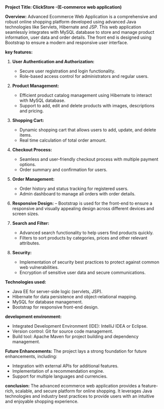 **Project Title: ClickStore -(E-commerce web application)**

**Overview:**
Advanced Ecommerce Web Application is a comprehensive and robust online shopping platform developed using advanced Java technologies like Servlets, Hibernate and JSP. This web application seamlessly integrates with MySQL database to store and manage product information, user data and order details. The front end is designed using Bootstrap to ensure a modern and responsive user interface.

**key features:**

1. **User Authentication and Authorization:**
     - Secure user registration and login functionality.
     - Role-based access control for administrators and regular users.

2. **Product Management:**
     - Efficient product catalog management using Hibernate to interact with MySQL database.
     - Support to add, edit and delete products with images, descriptions and pricing.

3. **Shopping Cart:**
     - Dynamic shopping cart that allows users to add, update, and delete items.
     - Real time calculation of total order amount.

4. **Checkout Process:**
     - Seamless and user-friendly checkout process with multiple payment options.
     - Order summary and confirmation for users.

5. **Order Management:**
     - Order history and status tracking for registered users.
     - Admin dashboard to manage all orders with order details.

6. **Responsive Design:**
     – Bootstrap is used for the front-end to ensure a responsive and visually appealing design across different devices and screen sizes.

7. **Search and Filter:**
     - Advanced search functionality to help users find products quickly.
     - Filters to sort products by categories, prices and other relevant attributes.

8. **Security:**
     - Implementation of security best practices to protect against common web vulnerabilities.
     - Encryption of sensitive user data and secure communications.

**Technologies used:**
- Java EE for server-side logic (servlets, JSP).
- Hibernate for data persistence and object-relational mapping.
- MySQL for database management.
- Bootstrap for responsive front-end design.

**development environment:**
- Integrated Development Environment (IDE): IntelliJ IDEA or Eclipse.
- Version control: Git for source code management.
- Build tool: Apache Maven for project building and dependency management.

**Future Enhancements:**
The project lays a strong foundation for future enhancements, including:
- Integration with external APIs for additional features.
- Implementation of a recommendation engine.
- Support for multiple languages and currencies.

**conclusion:**
The advanced ecommerce web application provides a feature-rich, scalable, and secure platform for online shopping. It leverages Java technologies and industry best practices to provide users with an intuitive and enjoyable shopping experience.

